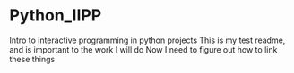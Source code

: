 # Python_IIPP
Intro to interactive programming in python projects
This is my test readme, and is important to the work I will do
Now I need to figure out how to link these things
